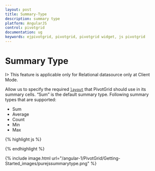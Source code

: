 ```yaml
---
layout: post
title: Summary-Type
description: summary type
platform: AngularJS
control: pivotgrid
documentation: ug
keywords: ejpivotgrid, pivotgrid, pivotgrid widget, js pivotgrid 
---
```


# Summary Type

I> This feature is applicable only for Relational datasource only at Client Mode.

Allow us to specify the required [`layout`](/api/js/ejpivotgrid#members:layout) that PivotGrid should use in its summary cells. “Sum” is the default summary type. Following summary types that are supported:

* Sum
* Average
* Count
* Min
* Max

{% highlight js %}

<script>
    var pivot_dataset = []; // Specify Data source
    var dataSource = {
            data: pivot_dataset,
            ///...
            values: [
                {
                    fieldName: "Amount",
                    fieldCaption: "Amount",
                    summaryType: ej.PivotAnalysis.SummaryType.Average
                },
                {
                    fieldName: "Quantity",
                    fieldCaption: "Quantity",
                    summaryType: ej.PivotAnalysis.SummaryType.Sum
                }
            ]
        };
 
    angular.module("PivotGridApp",["ejangular"]).controller('PivotGridCtrl', function ($scope) 
    {
        $scope.datasource = dataSource;
    });
</script>

{% endhighlight %}

{% include image.html url="/angular-1/PivotGrid/Getting-Started_images/purejssummarytype.png" %}


